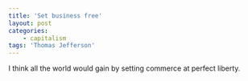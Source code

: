```yaml
---
title: 'Set business free'
layout: post
categories:
    - capitalism
tags: 'Thomas Jefferson'
---
```


I think all the world would gain by setting commerce at perfect liberty.